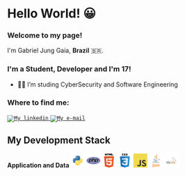 # Hello World! 😀 

### Welcome to my page!
<p>
  I'm Gabriel Jung Gaia, 
  <b>Brazil</b> 🇧🇷.
</p>

### I'm a Student, Developer and I'm 17!


- 🐱‍💻 I’m studing CyberSecurity and Software Engineering


### Where to find me:

<a href="https://www.linkedin.com/in/gabriel-jung-gaia-a00861210/">
  <code><img alt="My linkedin" width="28" src="https://upload.wikimedia.org/wikipedia/commons/thumb/c/ca/LinkedIn_logo_initials.png/600px-LinkedIn_logo_initials.png" /></code>
</a>

<a href="mailto:biel.gaia900@gmail.com">
  <code><img alt="My e-mail" width="32" src="https://cdn-icons-png.flaticon.com/512/732/732200.png" /></code>
</a>
<br>

## My Development Stack

**Application and Data**
<code><img height="32" src="https://raw.githubusercontent.com/github/explore/80688e429a7d4ef2fca1e82350fe8e3517d3494d/topics/python/python.png" alt="Python"/></code>
<code><img height="32" src="https://raw.githubusercontent.com/github/explore/80688e429a7d4ef2fca1e82350fe8e3517d3494d/topics/php/php.png" alt="PHP"/></code>
<code><img height="32" src="https://raw.githubusercontent.com/github/explore/80688e429a7d4ef2fca1e82350fe8e3517d3494d/topics/html/html.png" alt="HTML5"/></code>
<code><img height="32" src="https://raw.githubusercontent.com/github/explore/80688e429a7d4ef2fca1e82350fe8e3517d3494d/topics/css/css.png" alt="CSS"/></code>
<code><img height="32" src="https://raw.githubusercontent.com/github/explore/80688e429a7d4ef2fca1e82350fe8e3517d3494d/topics/javascript/javascript.png" alt="Javascript"/></code>
<code><img height="32" src="https://raw.githubusercontent.com/github/explore/80688e429a7d4ef2fca1e82350fe8e3517d3494d/topics/java/java.png" alt="Java"/></code>
<code><img height="32" src="https://raw.githubusercontent.com/github/explore/80688e429a7d4ef2fca1e82350fe8e3517d3494d/topics/mysql/mysql.png" alt="MySql"/></code>


<br/>







